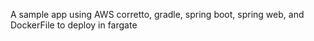 A sample app using AWS corretto, gradle, spring boot, spring web, and DockerFile to deploy in fargate

